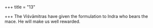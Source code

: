 +++
title = "13"

+++
The Viśvāmitras have given the formulation to Indra who bears  the mace.
He will make us well rewarded.